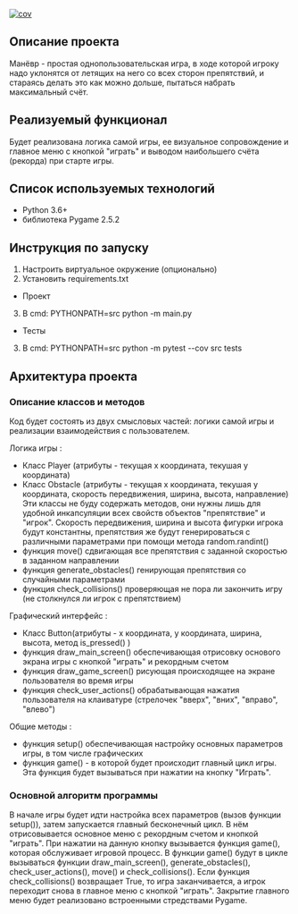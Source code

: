 [![cov](https://power784.github.io/python-2024/badges/coverage.svg)](https://github.com/power784/python-2024/actions)

## Описание проекта
Манёвр - простая однопользовательская игра, в ходе которой игроку надо уклонятся от летящих на него со всех сторон препятствий, и стараясь делать это как можно дольше, пытаться набрать максимальный счёт.


## Реализуемый функционал
Будет реализована логика самой игры, ее визуальное сопровождение и главное меню с кнопкой "играть" и выводом наибольшего счёта (рекорда) при старте игры.


## Список используемых технологий
- Python 3.6+ 
- библиотека Pygame 2.5.2

## Инструкция по запуску
1) Настроить виртуальное окружение (опционально)
2) Установить requirements.txt
- Проект
3) В cmd: PYTHONPATH=src python -m main.py

- Тесты
3) В cmd: PYTHONPATH=src python -m pytest --cov src tests

## Архитектура проекта

### Описание классов и методов

Код будет состоять из двух смысловых частей: логики самой игры и реализации взаимодействия с пользователем.

Логика игры :
- Класс Player (атрибуты - текущая x координата, текушая y координата)
- Класс Obstacle  (атрибуты - текущая x координата, текушая y координата, скорость передвижения, ширина, высота, направление)
Эти классы не буду содержать методов, они нужны лишь для удобной инкапсуляции всех свойств объектов "препятствие" и "игрок".
Скорость передвижения, ширина и высота фигурки игрока будут константны, препятствия же будут генерироваться с различными параметрами при помощи метода random.randint()
- функция move() сдвигающая все препятствия с заданной скоростью в заданном направлении
- функция generate_obstacles() генирующая препятствия со случайными параметрами
- функция check_collisions() проверяющая не пора ли закончить игру (не столкнулся ли игрок с препятствием)

Графический интерфейс :
- Класс Button(атрибуты - x координата, y координата, ширина, высота, метод is_pressed() )
- функция draw_main_screen() обеспечивающая отрисовку основого экрана игры с кнопкой "играть" и рекордным счетом
- функция draw_game_screen() рисующая происходящее на экране пользователя во время игры
- функция check_user_actions() обрабатывающая нажатия пользователя на клаиватуре (стрелочек "вверх", "вних", "вправо", "влево")

Общие методы :
- функция setup() обеспечивающая настройку основных параметров игры, в том числе графических
- функция game() - в которой будет происходит главный цикл игры. Эта функция будет вызываться при нажатии на кнопку "Играть".

### Основной алгоритм программы

В начале игры будет идти настройка всех параметров (вызов функции setup()), затем запускается главный бесконечный цикл. 
В нём отрисовывается основное меню с рекордным счетом и кнопкой "играть". При нажатии на данную кнопку вызывается функция game(), которая обслуживает игровой процесс. 
В функции game() будут в цикле вызываться функции draw_main_screen(), generate_obstacles(), check_user_actions(), move() и check_collisions().
Если функция check_collisions() возвращает True, то игра заканчивается, а игрок переходит снова в главное меню с кнопкой "играть". 
Закрытие главного меню будет реализовано встроенными стредствами Pygame.
